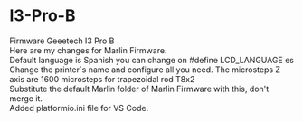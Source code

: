 ﻿# I3-Pro-B
Firmware Geeetech I3 Pro B  
Here are my changes for Marlin Firmware.  
Default language is Spanish you can change on #define LCD_LANGUAGE es  
Change the printer´s name and configure all you need. 
The microsteps Z axis are 1600 microsteps for trapezoidal rod T8x2  
Substitute the default Marlin folder of Marlin Firmware with this, don't merge it.  
Added platformio.ini file for VS Code.  
